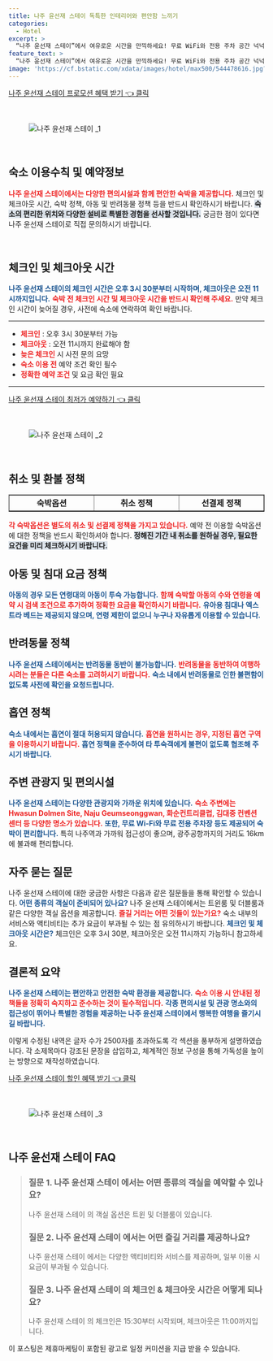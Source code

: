 ```yaml
---
title: 나주 윤선재 스테이 독특한 인테리어와 편안함 느끼기
categories:
  - Hotel
excerpt: >
  “나주 윤선재 스테이”에서 여유로운 시간을 만끽하세요! 무료 WiFi와 전용 주차 공간 넉넉한 체크in과 체크out 시간까지. 나주 중심에서 가깝고 다양한 명소와의 접근성까지 놓치지 마세요!
feature_text: >
  “나주 윤선재 스테이”에서 여유로운 시간을 만끽하세요! 무료 WiFi와 전용 주차 공간 넉넉한 체크in과 체크out 시간까지. 나주 중심에서 가깝고 다양한 명소와의 접근성까지 놓치지 마세요!
image: 'https://cf.bstatic.com/xdata/images/hotel/max500/544478616.jpg?k=8e3a5d0fc91bdf3f9c16bd326a9cd4320885fc96ab715324c10c051248d536f2&o=&hp=1'
---
```


<p><a class="modoo-button" href="https://tinyurl.com/2xmhu9rr" rel="nofollow noopener">나주 윤선재 스테이  프로모션 혜택 받기 👈 클릭</a></p><br/>
<figure class="image"><img alt="나주 윤선재 스테이 _1" src="https://cf.bstatic.com/xdata/images/hotel/max1024x768/544478618.jpg?k=8bfe2d4d19734619cf1b4e8a74ea13b09a669d44a72c01ede668ef612a70fa2e&amp;o=&amp;hp=1"/></figure><br/>

<h2 data-ke-size="size26" id="숙소_이용수칙_및_예약정보">숙소 이용수칙 및 예약정보</h2>
<p data-ke-size="size16"><b><span style="color: #ee2323;">나주 윤선재 스테이에서는 다양한 편의시설과 함께 편안한 숙박을 제공합니다.</span></b> 체크인 및 체크아웃 시간, 숙박 정책, 아동 및 반려동물 정책 등을 반드시 확인하시기 바랍니다. <b><span style="background-color: #21538527;">숙소의 편리한 위치와 다양한 설비로 특별한 경험을 선사할 것입니다.</span></b> 궁금한 점이 있다면 나주 윤선재 스테이로 직접 문의하시기 바랍니다. </p>
<p data-ke-size="size16"> </p>
<h2 data-ke-size="size23" id="체크인_및_체크아웃_정보">체크인 및 체크아웃 시간</h2>
<p data-ke-size="size16"><b><span style="color: #1a5490;">나주 윤선재 스테이의 체크인 시간은 오후 3시 30분부터 시작하며, 체크아웃은 오전 11시까지입니다.</span></b> <b><span style="color: #ee2323;">숙박 전 체크인 시간 및 체크아웃 시간을 반드시 확인해 주세요.</span></b> 만약 체크인 시간이 늦어질 경우, 사전에 숙소에 연락하여 확인 바랍니다.</p>
<hr contenteditable="false" data-ke-style="style5" data-ke-type="horizontalRule"/>
<ul data-ke-list-type="disc" style="list-style-type: disc;">
<li><b><span style="color: #ee2323;">체크인</span></b> : 오후 3시 30분부터 가능</li>
<li><b><span style="color: #ee2323;">체크아웃</span></b> : 오전 11시까지 완료해야 함</li>
<li><b><span style="color: #ee2323;">늦은 체크인</span></b> 시 사전 문의 요망</li>
<li><b><span style="color: #ee2323;">숙소 이용 전</span></b> 예약 조건 확인 필수</li>
<li><b><span style="color: #ee2323;">정확한 예약 조건</span></b> 및 요금 확인 필요</li>
</ul>
<hr contenteditable="false" data-ke-style="style5" data-ke-type="horizontalRule"/>
<p><a class="modoo-button" href="https://tinyurl.com/2xmhu9rr" rel="nofollow noopener">나주 윤선재 스테이  최저가 예약하기 👈 클릭</a></p><br/>
<figure class="image"><img alt="나주 윤선재 스테이 _2" src="https://cf.bstatic.com/xdata/images/hotel/max500/544478616.jpg?k=8e3a5d0fc91bdf3f9c16bd326a9cd4320885fc96ab715324c10c051248d536f2&amp;o=&amp;hp=1"/></figure><br/>
<h2 data-ke-size="size23" id="숙소_취소_및_환불_정책">취소 및 환불 정책</h2>
<table border="1" data-ke-align="alignLeft" data-ke-style="style16" style="border-collapse: collapse; width: 100%; height: 34px;">
<tbody>
<tr style="height: 17px;">
<td style="width: 33.3333%; text-align: center; height: 17px;"><b>숙박옵션</b></td>
<td style="width: 33.3333%; text-align: center; height: 17px;"><b>취소 정책</b></td>
<td style="width: 33.3333%; text-align: center; height: 17px;"><b>선결제 정책</b></td>
</tr>
<tr style="height: 17px;">
<td style="width: 33.3333%; text-align: center; height: 17px;"><b>일반 객실</b></td>
<td style="width: 33.3333%; text-align: center; height: 17px;">숙박일 2일 전까지 무료 취소 가능</td>
<td style="width: 33.3333%; text-align: center; height: 17px;">숙박일 1일 전 결제</td>
</tr>
<tr>
<td style="width: 33.3333%; text-align: center;">스페셜 패키지</td>
<td style="width: 33.3333%; text-align: center;">숙박일 1일 전까지 무료 취소 가능</td>
<td style="width: 33.3333%; text-align: center;">입금 후 환불 불가</td>
</tr>
<tr>
<td style="width: 33.3333%; text-align: center;">프로모션 객실</td>
<td style="width: 33.3333%; text-align: center;">환불 불가</td>
<td style="width: 33.3333%; text-align: center;">선결제 필수</td>
</tr>
</tbody>
</table>
<p data-ke-size="size16"><b><span style="color: #ee2323;">각 숙박옵션은 별도의 취소 및 선결제 정책을 가지고 있습니다.</span></b> 예약 전 이용할 숙박옵션에 대한 정책을 반드시 확인하셔야 합니다. <b><span style="background-color: #21538527;">정해진 기간 내 취소를 원하실 경우, 필요한 요건을 미리 체크하시기 바랍니다.</span></b></p>
<h2 data-ke-size="size23" id="아동_및_침대_요금_정책">아동 및 침대 요금 정책</h2>
<p data-ke-size="size16"><b><span style="color: #1a5490;">아동의 경우 모든 연령대의 아동이 투숙 가능합니다.</span></b> <b><span style="color: #ee2323;">함께 숙박할 아동의 수와 연령을 예약 시 검색 조건으로 추가하여 정확한 요금을 확인하시기 바랍니다.</span></b> <b><span style="color: #1a5490;">유아용 침대나 엑스트라 베드는 제공되지 않으며, 연령 제한이 없으니 누구나 자유롭게 이용할 수 있습니다.</span></b></p>
<h2 data-ke-size="size23" id="반려동물_정책">반려동물 정책</h2>
<p data-ke-size="size16"><b><span style="color: #1a5490;">나주 윤선재 스테이에서는 반려동물 동반이 불가능합니다.</span></b> <b><span style="color: #ee2323;">반려동물을 동반하여 여행하시려는 분들은 다른 숙소를 고려하시기 바랍니다.</span></b> <b><span style="color: #1a5490;">숙소 내에서 반려동물로 인한 불편함이 없도록 사전에 확인을 요청드립니다.</span></b></p>
<h2 data-ke-size="size23" id="흡연_정책">흡연 정책</h2>
<p data-ke-size="size16"><b><span style="color: #1a5490;">숙소 내에서는 흡연이 절대 허용되지 않습니다.</span></b> <b><span style="color: #ee2323;">흡연을 원하시는 경우, 지정된 흡연 구역을 이용하시기 바랍니다.</span></b> <b><span style="color: #1a5490;">흡연 정책을 준수하여 타 투숙객에게 불편이 없도록 협조해 주시기 바랍니다.</span></b></p>
<h2 data-ke-size="size26" id="근처_관광지_및_편의시설">주변 관광지 및 편의시설</h2>
<p data-ke-size="size16"><b><span style="color: #1a5490;">나주 윤선재 스테이는 다양한 관광지와 가까운 위치에 있습니다.</span></b> <b><span style="color: #ee2323;">숙소 주변에는 Hwasun Dolmen Site, Naju Geumseonggwan, 화순컨트리클럽, 김대중 컨벤션 센터 등 다양한 명소가 있습니다.</span></b> <b><span style="color: #1a5490;">또한, 무료 Wi-Fi와 무료 전용 주차장 등도 제공되어 숙박이 편리합니다.</span></b> 특히 나주역과 가까워 접근성이 좋으며, 광주공항까지의 거리도 16km에 불과해 편리합니다.</p>
<h2 data-ke-size="size23" id="자주_묻는_질문">자주 묻는 질문</h2>
<p data-ke-size="size16">나주 윤선재 스테이에 대한 궁금한 사항은 다음과 같은 질문들을 통해 확인할 수 있습니다. <b><span style="color: #1a5490;">어떤 종류의 객실이 준비되어 있나요?</span></b> 나주 윤선재 스테이에서는 트윈룸 및 더블룸과 같은 다양한 객실 옵션을 제공합니다. <b><span style="color: #ee2323;">즐길 거리는 어떤 것들이 있는가요?</span></b> 숙소 내부의 서비스와 액티비티는 추가 요금이 부과될 수 있는 점 유의하시기 바랍니다. <b><span style="color: #1a5490;">체크인 및 체크아웃 시간은?</span></b> 체크인은 오후 3시 30분, 체크아웃은 오전 11시까지 가능하니 참고하세요.</p>
<h2 data-ke-size="size26" id="결론적_요약">결론적 요약</h2>
<p data-ke-size="size16"><b><span style="color: #1a5490;">나주 윤선재 스테이는 편안하고 안전한 숙박 환경을 제공합니다.</span></b> <b><span style="color: #ee2323;">숙소 이용 시 안내된 정책들을 정확히 숙지하고 준수하는 것이 필수적입니다.</span></b> <b><span style="color: #1a5490;">각종 편의시설 및 관광 명소와의 접근성이 뛰어나 특별한 경험을 제공하는 나주 윤선재 스테이에서 행복한 여행을 즐기시길 바랍니다.</span></b></p>
<p> </p>
<p>이렇게 수정된 내역은 글자 수가 2500자를 초과하도록 각 섹션을 풍부하게 설명하였습니다. 각 소제목마다 강조된 문장을 삽입하고, 체계적인 정보 구성을 통해 가독성을 높이는 방향으로 재작성하였습니다.</p>
<p><a class="modoo-button" href="https://tinyurl.com/2xmhu9rr" rel="nofollow noopener">나주 윤선재 스테이  할인 혜택 받기 👈 클릭</a></p><br>

<figure class="image"><img src="https://cf.bstatic.com/xdata/images/hotel/max500/544478624.jpg?k=ce6cc34e5af8d4c555104fa595bee96d3f68f2329e77e19164f41f5c43fcc250&o=&hp=1" alt="나주 윤선재 스테이 _3"></figure><br>
<h2 id="나주 윤선재 스테이 _FAQ">나주 윤선재 스테이  FAQ</h2>
<div itemscope="" itemtype="https://schema.org/FAQPage"> 
<blockquote> 
<div itemscope="" itemprop="mainEntity" itemtype="https://schema.org/Question"> 
<h3 id="질문_1" itemprop="name">질문 1. 나주 윤선재 스테이 에서는 어떤 종류의 객실을 예약할 수 있나요?</h3> 
<div itemscope="" itemprop="acceptedAnswer" itemtype="https://schema.org/Answer"> 
<span itemprop="text"> 
<p>나주 윤선재 스테이 의 객실 옵션은 트윈 및 더블룸이 있습니다.</p> 
</span> 
</div> 
</div> 

<div itemscope="" itemprop="mainEntity" itemtype="https://schema.org/Question"> 
<h3 id="질문_2" itemprop="name">질문 2. 나주 윤선재 스테이 에서는 어떤 즐길 거리를 제공하나요?</h3> 
<div itemscope="" itemprop="acceptedAnswer" itemtype="https://schema.org/Answer"> 
<span itemprop="text"> 
<p>나주 윤선재 스테이 에서는 다양한 액티비티와 서비스를 제공하며, 일부 이용 시 요금이 부과될 수 있습니다.</p> 
</span> 
</div> 
</div> 

<div itemscope="" itemprop="mainEntity" itemtype="https://schema.org/Question"> 
<h3 id="질문_3" itemprop="name">질문 3. 나주 윤선재 스테이 의 체크인 & 체크아웃 시간은 어떻게 되나요?</h3> 
<div itemscope="" itemprop="acceptedAnswer" itemtype="https://schema.org/Answer"> 
<span itemprop="text"> 
<p>나주 윤선재 스테이 의 체크인은 15:30부터 시작되며, 체크아웃은 11:00까지입니다.</p> 
</span> 
</div> 
</div> 
</blockquote> 
</div><p>이 포스팅은 제휴마케팅이 포함된 광고로 일정 커미션을 지급 받을 수 있습니다.</p>

